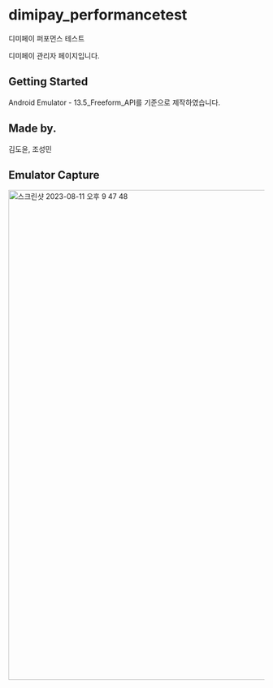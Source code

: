 # dimipay_performancetest

디미페이 퍼포먼스 테스트

디미페이 관리자 페이지입니다.

## Getting Started

Android Emulator - 13.5_Freeform_API를 기준으로 제작하였습니다.

## Made by.

김도윤, 조성민

## Emulator Capture

<img width="965" alt="스크린샷 2023-08-11 오후 9 47 48" src="https://github.com/dimipay-test-2023/dimipaytest_flutter/assets/119688507/d8feac93-47db-4e90-b4f8-1201eec902a7">
